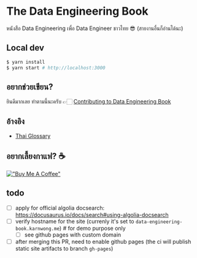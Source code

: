 # The Data Engineering Book

หนังสือ Data Engineering เพื่อ Data Engineer ชาวไทย 😎 (สายงานอื่นก็อ่านได้นะ)

## Local dev
```sh
$ yarn install
$ yarn start # http://localhost:3000
```

## อยากช่วยเขียน?

ยินดีมากเลย ทำตามนี้นะครับ 👉🏻 [Contributing to Data Engineering Book](CONTRIBUTING.md)

## อ้างอิง

* [Thai Glossary](http://glossary.in.th/)

## อยากเลี้ยงกาแฟ? ☕️

[!["Buy Me A Coffee"](https://www.buymeacoffee.com/assets/img/custom_images/yellow_img.png)](https://www.buymeacoffee.com/zkan)

## todo
- [ ] apply for official algolia docsearch: https://docusaurus.io/docs/search#using-algolia-docsearch
- [ ] verify hostname for the site (currenly it's set to `data-engineering-book.karnwong.me`) # for demo purpose only
    - [ ] see github pages with custom domain
- [ ] after merging this PR, need to enable github pages (the ci will publish static site artifacts to branch `gh-pages`)